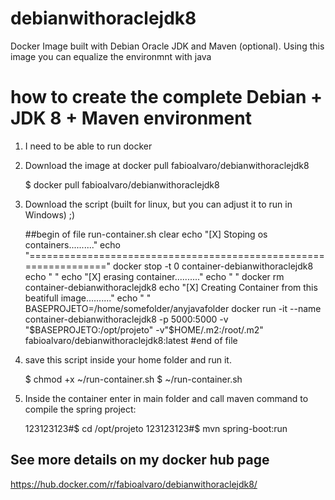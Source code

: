 # debianwithoraclejdk8
Docker Image built with Debian Oracle JDK and Maven (optional). Using this image you can equalize the environmnt with java 


# how to create the complete Debian + JDK 8 + Maven environment

1) I need to be able to run docker

2) Download the image at docker pull fabioalvaro/debianwithoraclejdk8

    $ docker pull fabioalvaro/debianwithoraclejdk8
    
3) Download the script (built for linux, but you can adjust it to run in Windows) ;)

    ##begin of file run-container.sh
    clear
    echo "[X] Stoping os containers.........."
    echo "================================================================="
    docker stop -t 0 container-debianwithoraclejdk8
    echo " "
    echo "[X] erasing container.........."
    echo " "
    docker rm container-debianwithoraclejdk8
    echo "[X] Creating Container from this beatifull image.........."
    echo " "
    BASEPROJETO=/home/somefolder/anyjavafolder
    docker run -it --name container-debianwithoraclejdk8 -p 5000:5000 -v "$BASEPROJETO:/opt/projeto" -v"$HOME/.m2:/root/.m2"  fabioalvaro/debianwithoraclejdk8:latest 
    #end of file 

4) save this script inside your home folder and run it.

    $ chmod +x ~/run-container.sh 
    $ ~/run-container.sh
    
    
5) Inside the container enter in main folder and call maven command to compile the spring project:

     123123123#$ cd /opt/projeto
     123123123#$ mvn spring-boot:run
     
     
## See more details on my docker hub page ##

https://hub.docker.com/r/fabioalvaro/debianwithoraclejdk8/


     
